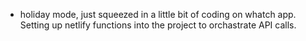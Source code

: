 - holiday mode, just squeezed in a little bit of coding on whatch app. Setting up netlify functions into the project to orchastrate API calls.
